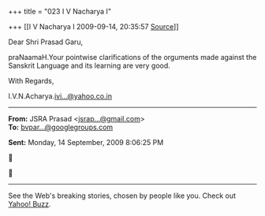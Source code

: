 +++
title = "023 I V Nacharya I"

+++
[[I V Nacharya I	2009-09-14, 20:35:57 [Source](https://groups.google.com/g/bvparishat/c/XPU2nF4QEoU)]]



Dear Shri Prasad Garu,

praNaamaH.Your pointwise clarifications of the orguments made against the Sanskrit Language and its learning are very good.

With Regards,

I.V.N.Acharya.[ivi...@yahoo.co.in]()

  

------------------------------------------------------------------------

**From:** JSRA Prasad \<[jsrap...@gmail.com]()\>  
**To:** [bvpar...@googlegroups.com]()  

**Sent:** Monday, 14 September, 2009 8:06:25 PM





------------------------------------------------------------------------

See the Web's breaking stories, chosen by people like you. Check out [Yahoo! Buzz](http://in.rd.yahoo.com/tagline_buzz_1/*http://in.buzz.yahoo.com/).

